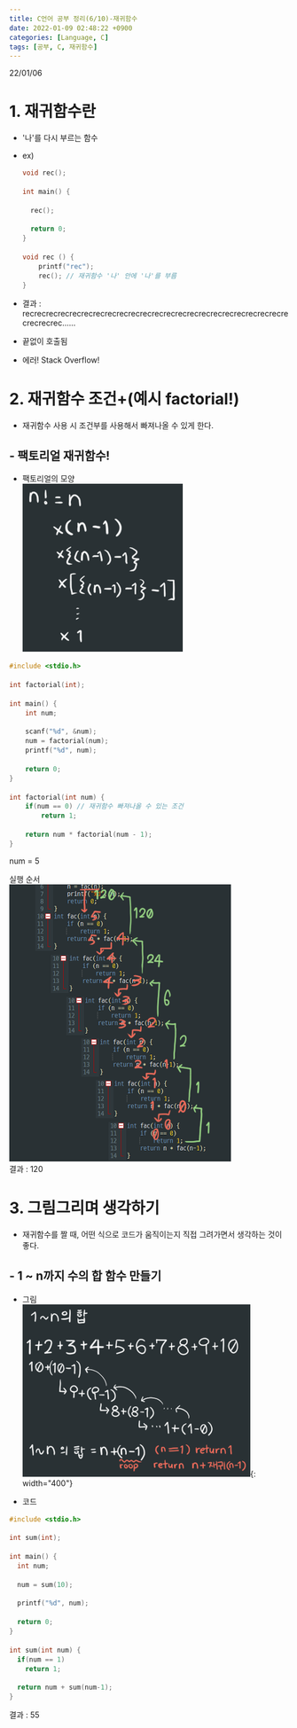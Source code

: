 ```yaml
---
title: C언어 공부 정리(6/10)-재귀함수
date: 2022-01-09 02:48:22 +0900
categories: [Language, C]
tags: [공부, C, 재귀함수]
---
```


22/01/06
# 1. 재귀함수란
- '나'를 다시 부르는 함수
- ex)
  ```c
  void rec();

  int main() {

    rec();
      
    return 0;
  }

  void rec () {
      printf("rec");
      rec(); // 재귀함수 '나' 안에 '나'를 부름
  }
  ```

- 결과 : recrecrecrecrecrecrecrecrecrecrecrecrecrecrecrecrecrecrecrecrecrecrecrecrecrec......
- 끝없이 호출됨
- 에러! Stack Overflow!

# 2. 재귀함수 조건+(예시 factorial!)
- 재귀함수 사용 시 조건부를 사용해서 빠져나올 수 있게 한다.

## - 팩토리얼 재귀함수!
- 팩토리얼의 모양<br>
  ![factorial_1](../../../assets/imgs/factorial_1.png)

```c
#include <stdio.h>

int factorial(int);

int main() {
    int num;

    scanf("%d", &num);
    num = factorial(num);
    printf("%d", num);

    return 0;
}

int factorial(int num) {
    if(num == 0) // 재귀함수 빠져나올 수 있는 조건
        return 1;
    
    return num * factorial(num - 1);
}
```
num = 5<br>

실행 순서 <br>
![factorial](../../../assets/imgs/factorial_2.png)<br>
결과 : 120

# 3. 그림그리며 생각하기
- 재귀함수를 짤 때, 어떤 식으로 코드가 움직이는지 직접 그려가면서 생각하는 것이 좋다.

## - 1 ~ n까지 수의 합 함수 만들기
- 그림<br>
![sum](../../../assets/imgs/C_06_recursion.png){: width="400"}<br>

- 코드

```c
#include <stdio.h>

int sum(int);

int main() {
  int num;

  num = sum(10);

  printf("%d", num);

  return 0;
}

int sum(int num) {
  if(num == 1)
    return 1;

  return num + sum(num-1);
}
```
 
결과 : 55